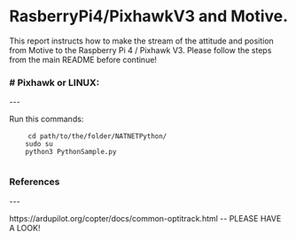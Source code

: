 <h1>
	RasberryPi4/PixhawkV3 and Motive.
</h1>

<p>
		This report instructs how to make the stream of the attitude and position from Motive to the Raspberry Pi 4 / Pixhawk V3. Please follow the steps from the main README before continue!   
</p>


<h3>
	# Pixhawk or LINUX:
</h3>
---
<p>
	Run this commands:
</p>

<pre>
	<code>cd path/to/the/folder/NATNETPython/
	sudo su
	python3 PythonSample.py
	</code></pre>


<h3>
	References
</h3>
---
<p>
		https://ardupilot.org/copter/docs/common-optitrack.html -- PLEASE HAVE A LOOK!
</p>
